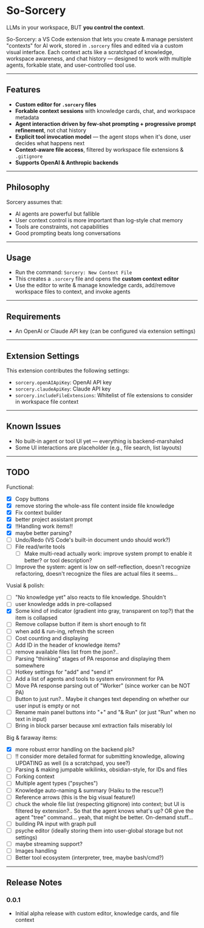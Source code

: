 # So-Sorcery
LLMs in your workspace, BUT **you control the context**.

So-Sorcery: a VS Code extension that lets you create & manage persistent "contexts" for AI work, stored in `.sorcery` files and edited via a custom visual interface. Each context acts like a scratchpad of knowledge, workspace awareness, and chat history — designed to work with multiple agents, forkable state, and user-controlled tool use.

---

## Features

- **Custom editor for `.sorcery` files**
- **Forkable context sessions** with knowledge cards, chat, and workspace metadata
- **Agent interaction driven by few-shot prompting + progressive prompt refinement**, not chat history
- **Explicit tool invocation model** — the agent stops when it's done, user decides what happens next
- **Context-aware file access**, filtered by workspace file extensions & `.gitignore`
- **Supports OpenAI & Anthropic backends**

---

## Philosophy

Sorcery assumes that:
- AI agents are powerful but fallible
- User context control is more important than log-style chat memory
- Tools are constraints, not capabilities
- Good prompting beats long conversations

---

## Usage

- Run the command: `Sorcery: New Context File`
- This creates a `.sorcery` file and opens the **custom context editor**
- Use the editor to write & manage knowledge cards, add/remove workspace files to context, and invoke agents

---

## Requirements

- An OpenAI or Claude API key (can be configured via extension settings)

---

## Extension Settings

This extension contributes the following settings:

- `sorcery.openAIApiKey`: OpenAI API key
- `sorcery.claudeApiKey`: Claude API key
- `sorcery.includeFileExtensions`: Whitelist of file extensions to consider in workspace file context

---

## Known Issues

- No built-in agent or tool UI yet — everything is backend-marshaled
- Some UI interactions are placeholder (e.g., file search, list layouts)

---

## TODO

Functional:
- [x] Copy buttons
- [x] remove storing the whole-ass file content inside file knowledge
- [x] Fix context builder
- [x] better project assistant prompt
- [x] !!Handling work items!!
- [x] maybe better parsing?
- [ ] Undo/Redo (VS Code's built-in document undo should work?)
- [ ] File read/write tools
    - [ ] Make multi-read actually work: improve system prompt to enable it better? or tool description?

- [ ] Improve the system: agent is low on self-reflection, doesn't recognize refactoring, doesn't recognize the files are actual files it seems...

Vusial & polish:
- [ ] "No knowledge yet" also reacts to file knowledge. Shouldn't
- [ ] user knowledge adds in pre-collapsed
- [x] Some kind of indicator (gradient into gray, transparent on top?) that the item is collapsed
- [ ] Remove collapse button if item is short enough to fit
- [ ] when add & run-ing, refresh the screen
- [ ] Cost counting and displaying
- [ ] Add ID in the header of knowledge items?
- [ ] remove available files list from the json?..
- [ ] Parsing "thinking" stages of PA response and displaying them somewhere
- [ ] Hotkey settings for "add" and "send it"
- [ ] Add a list of agents and tools to system environment for PA
- [ ] Move PA response parsing out of "Worker" (since worker can be NOT PA)
- [ ] Button to just run?.. Maybe it changes text depending on whether our user input is empty or not
- [ ] Rename main panel buttons into "+" and "& Run" (or just "Run" when no text in input)
- [ ] Bring in block parser because xml extraction fails miserably lol

Big & faraway items:
- [x] more robust error handling on the backend pls?
- [ ] !! consider more detailed format for submitting knowledge, allowing UPDATING as well (is a scratchpad, you see?)
- [ ] Parsing & making jumpable wikilinks, obsidian-style, for IDs and files
- [ ] Forking context
- [ ] Multiple agent types ("psyches")
- [ ] Knowledge auto-naming & summary (Haiku to the rescue?)
- [ ] Reference arrows (this is the big visual feature!)
- [ ] chuck the whole file list (respecting gitignore) into context; but UI is filtered by extension?.. So that the agent knows what's up? OR give the agent "tree" command... yeah, that might be better. On-demand stuff...
- [ ] building PA input with graph pull
- [ ] psyche editor (ideally storing them into user-global storage but not settings)
- [ ] maybe streaming support?
- [ ] Images handling
- [ ] Better tool ecosystem (interpreter, tree, maybe bash/cmd?)

---

## Release Notes

### 0.0.1

- Initial alpha release with custom editor, knowledge cards, and file context
